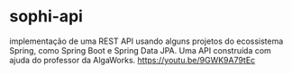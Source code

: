 # sophi-api
implementação de uma REST API usando alguns projetos do ecossistema Spring, como Spring Boot e Spring Data JPA. Uma API construída com ajuda do professor da AlgaWorks. https://youtu.be/9GWK9A79tEc
